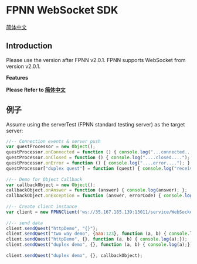 # FPNN WebSocket SDK

[简体中文](README.zh-cn.md)

## Introduction

Please use the version after FPNN v2.0.1. FPNN supports WebSocket from version v2.0.1.

**Features**

**Please Refer to [简体中文](README.zh-cn.md)**




## 例子

Assume using the serverTest (FPNN standard testing server) as the target server:

```javascript
//-- Connection events & server push
var questProcessor = new Object();
questProcessor.onConnected = function () { console.log("...connected..."); }
questProcessor.onClosed = function () { console.log("....closed...."); }
questProcessor.onError = function () { console.log("....error...."); }
questProcessor["duplex quest"] = function (quest) { console.log("receive server push"); console.log(quest); return {aaa:123}; }
 
//-- Demo for Object Callback
var callbackObject = new Object();
callbackObject.onAnswer = function (answer) { console.log(answer); };
callbackObject.onException = function (answer, errorCode) { console.log("quest exception"); };
 
//-- Create client instance
var client = new FPNNClient('ws://35.167.185.139:13011/service/WebSocket', questProcessor);
 
//-- send data
client.sendQuest("httpDemo", "{}");
client.sendQuest("two way demo", {aaa:123}, function (a, b) { console.log(a);});
client.sendQuest("httpDemo", {}, function (a, b) { console.log(a);});
client.sendQuest("duplex demo", {}, function (a, b) { console.log(a);});
 
client.sendQuest("duplex demo", {}, callbackObject);
```
